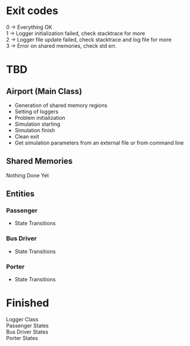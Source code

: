 # Exit codes
0 -> Everything OK <br/>
1 -> Logger initialization failed, check stacktrace for more <br/>
2 -> Logger file update failed, check stacktrace and log file for more <br/>
3 -> Error on shared memories, check std err.

# TBD
## Airport (Main Class)
* Generation of shared memory regions
* Setting of loggers
* Problem initialization
* Simulation starting
* Simulation finish
* Clean exit
* Get simulation parameters from an external file or from command line

## Shared Memories
Nothing Done Yet

## Entities

### Passenger
* State Transitions

### Bus Driver
* State Transitions

### Porter
* State Transitions

# Finished
Logger Class <br/>
Passenger States <br/>
Bus Driver States <br/>
Porter States